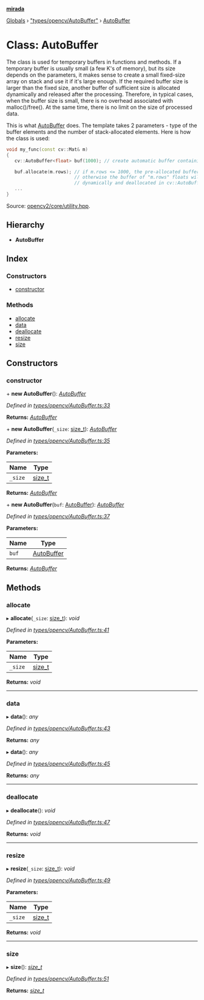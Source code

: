 **[mirada](../README.md)**

[Globals](../README.md) › ["types/opencv/AutoBuffer"](../modules/_types_opencv_autobuffer_.md) › [AutoBuffer](_types_opencv_autobuffer_.autobuffer.md)

# Class: AutoBuffer

The class is used for temporary buffers in functions and methods. If a temporary buffer is usually
small (a few K's of memory), but its size depends on the parameters, it makes sense to create a
small fixed-size array on stack and use it if it's large enough. If the required buffer size is
larger than the fixed size, another buffer of sufficient size is allocated dynamically and released
after the processing. Therefore, in typical cases, when the buffer size is small, there is no
overhead associated with malloc()/free(). At the same time, there is no limit on the size of
processed data.

This is what [AutoBuffer](#d8/dd0/classcv_1_1AutoBuffer}) does. The template takes 2 parameters -
type of the buffer elements and the number of stack-allocated elements. Here is how the class is
used:

```cpp
void my_func(const cv::Mat& m)
{
   cv::AutoBuffer<float> buf(1000); // create automatic buffer containing 1000 floats

   buf.allocate(m.rows); // if m.rows <= 1000, the pre-allocated buffer is used,
                         // otherwise the buffer of "m.rows" floats will be allocated
                         // dynamically and deallocated in cv::AutoBuffer destructor
   ...
}
```

Source:
[opencv2/core/utility.hpp](https://github.com/opencv/opencv/tree/master/modules/core/include/opencv2/core/utility.hpp#L128).

## Hierarchy

* **AutoBuffer**

## Index

### Constructors

* [constructor](_types_opencv_autobuffer_.autobuffer.md#constructor)

### Methods

* [allocate](_types_opencv_autobuffer_.autobuffer.md#allocate)
* [data](_types_opencv_autobuffer_.autobuffer.md#data)
* [deallocate](_types_opencv_autobuffer_.autobuffer.md#deallocate)
* [resize](_types_opencv_autobuffer_.autobuffer.md#resize)
* [size](_types_opencv_autobuffer_.autobuffer.md#size)

## Constructors

###  constructor

\+ **new AutoBuffer**(): *[AutoBuffer](_types_opencv_autobuffer_.autobuffer.md)*

*Defined in [types/opencv/AutoBuffer.ts:33](https://github.com/cancerberoSgx/mirada/blob/f2ba50d/mirada/src/types/opencv/AutoBuffer.ts#L33)*

**Returns:** *[AutoBuffer](_types_opencv_autobuffer_.autobuffer.md)*

\+ **new AutoBuffer**(`_size`: [size_t](../modules/_types_opencv__hacks_.md#size_t)): *[AutoBuffer](_types_opencv_autobuffer_.autobuffer.md)*

*Defined in [types/opencv/AutoBuffer.ts:35](https://github.com/cancerberoSgx/mirada/blob/f2ba50d/mirada/src/types/opencv/AutoBuffer.ts#L35)*

**Parameters:**

Name | Type |
------ | ------ |
`_size` | [size_t](../modules/_types_opencv__hacks_.md#size_t) |

**Returns:** *[AutoBuffer](_types_opencv_autobuffer_.autobuffer.md)*

\+ **new AutoBuffer**(`buf`: [AutoBuffer](_types_opencv_autobuffer_.autobuffer.md)): *[AutoBuffer](_types_opencv_autobuffer_.autobuffer.md)*

*Defined in [types/opencv/AutoBuffer.ts:37](https://github.com/cancerberoSgx/mirada/blob/f2ba50d/mirada/src/types/opencv/AutoBuffer.ts#L37)*

**Parameters:**

Name | Type |
------ | ------ |
`buf` | [AutoBuffer](_types_opencv_autobuffer_.autobuffer.md) |

**Returns:** *[AutoBuffer](_types_opencv_autobuffer_.autobuffer.md)*

## Methods

###  allocate

▸ **allocate**(`_size`: [size_t](../modules/_types_opencv__hacks_.md#size_t)): *void*

*Defined in [types/opencv/AutoBuffer.ts:41](https://github.com/cancerberoSgx/mirada/blob/f2ba50d/mirada/src/types/opencv/AutoBuffer.ts#L41)*

**Parameters:**

Name | Type |
------ | ------ |
`_size` | [size_t](../modules/_types_opencv__hacks_.md#size_t) |

**Returns:** *void*

___

###  data

▸ **data**(): *any*

*Defined in [types/opencv/AutoBuffer.ts:43](https://github.com/cancerberoSgx/mirada/blob/f2ba50d/mirada/src/types/opencv/AutoBuffer.ts#L43)*

**Returns:** *any*

▸ **data**(): *any*

*Defined in [types/opencv/AutoBuffer.ts:45](https://github.com/cancerberoSgx/mirada/blob/f2ba50d/mirada/src/types/opencv/AutoBuffer.ts#L45)*

**Returns:** *any*

___

###  deallocate

▸ **deallocate**(): *void*

*Defined in [types/opencv/AutoBuffer.ts:47](https://github.com/cancerberoSgx/mirada/blob/f2ba50d/mirada/src/types/opencv/AutoBuffer.ts#L47)*

**Returns:** *void*

___

###  resize

▸ **resize**(`_size`: [size_t](../modules/_types_opencv__hacks_.md#size_t)): *void*

*Defined in [types/opencv/AutoBuffer.ts:49](https://github.com/cancerberoSgx/mirada/blob/f2ba50d/mirada/src/types/opencv/AutoBuffer.ts#L49)*

**Parameters:**

Name | Type |
------ | ------ |
`_size` | [size_t](../modules/_types_opencv__hacks_.md#size_t) |

**Returns:** *void*

___

###  size

▸ **size**(): *[size_t](../modules/_types_opencv__hacks_.md#size_t)*

*Defined in [types/opencv/AutoBuffer.ts:51](https://github.com/cancerberoSgx/mirada/blob/f2ba50d/mirada/src/types/opencv/AutoBuffer.ts#L51)*

**Returns:** *[size_t](../modules/_types_opencv__hacks_.md#size_t)*